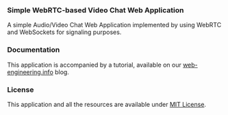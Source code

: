### Simple WebRTC-based Video Chat Web Application
A simple Audio/Video Chat Web Application implemented by using WebRTC and WebSockets for signaling purposes.

### Documentation
This application is accompanied by a tutorial, available on our [web-engineering.info](http://web-engineering.info/node/57) blog.

### License
This application and all the resources are available under [MIT License](https://opensource.org/licenses/MIT).
